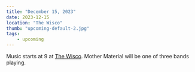 ```yaml
---
title: "December 15, 2023"
date: 2023-12-15
location: "The Wisco"
thumb: "upcoming-default-2.jpg"
tags: 
    - upcoming
---
```


Music starts at 9 at <a href="https://wiscobar.com/">The Wisco</a>. Mother Material will be one of three bands playing.

